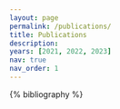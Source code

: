 ```yaml
---
layout: page
permalink: /publications/
title: Publications
description: 
years: [2021, 2022, 2023]
nav: true
nav_order: 1
---
```

<!-- _pages/publications.md -->
<div class="publications">

{% bibliography %}

</div>
